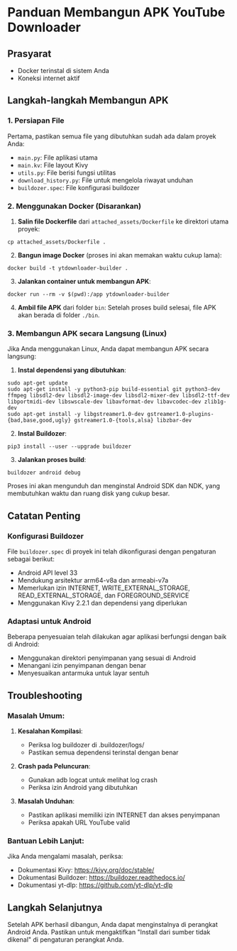 # Panduan Membangun APK YouTube Downloader

## Prasyarat
- Docker terinstal di sistem Anda
- Koneksi internet aktif

## Langkah-langkah Membangun APK

### 1. Persiapan File

Pertama, pastikan semua file yang dibutuhkan sudah ada dalam proyek Anda:
- `main.py`: File aplikasi utama
- `main.kv`: File layout Kivy
- `utils.py`: File berisi fungsi utilitas
- `download_history.py`: File untuk mengelola riwayat unduhan
- `buildozer.spec`: File konfigurasi buildozer

### 2. Menggunakan Docker (Disarankan)

1. **Salin file Dockerfile** dari `attached_assets/Dockerfile` ke direktori utama proyek:
```
cp attached_assets/Dockerfile .
```

2. **Bangun image Docker** (proses ini akan memakan waktu cukup lama):
```
docker build -t ytdownloader-builder .
```

3. **Jalankan container untuk membangun APK**:
```
docker run --rm -v $(pwd):/app ytdownloader-builder
```

4. **Ambil file APK** dari folder `bin`:
Setelah proses build selesai, file APK akan berada di folder `./bin`.

### 3. Membangun APK secara Langsung (Linux)

Jika Anda menggunakan Linux, Anda dapat membangun APK secara langsung:

1. **Instal dependensi yang dibutuhkan**:
```
sudo apt-get update
sudo apt-get install -y python3-pip build-essential git python3-dev ffmpeg libsdl2-dev libsdl2-image-dev libsdl2-mixer-dev libsdl2-ttf-dev libportmidi-dev libswscale-dev libavformat-dev libavcodec-dev zlib1g-dev
sudo apt-get install -y libgstreamer1.0-dev gstreamer1.0-plugins-{bad,base,good,ugly} gstreamer1.0-{tools,alsa} libzbar-dev
```

2. **Instal Buildozer**:
```
pip3 install --user --upgrade buildozer
```

3. **Jalankan proses build**:
```
buildozer android debug
```

Proses ini akan mengunduh dan menginstal Android SDK dan NDK, yang membutuhkan waktu dan ruang disk yang cukup besar.

## Catatan Penting

### Konfigurasi Buildozer

File `buildozer.spec` di proyek ini telah dikonfigurasi dengan pengaturan sebagai berikut:
- Android API level 33
- Mendukung arsitektur arm64-v8a dan armeabi-v7a
- Memerlukan izin INTERNET, WRITE_EXTERNAL_STORAGE, READ_EXTERNAL_STORAGE, dan FOREGROUND_SERVICE
- Menggunakan Kivy 2.2.1 dan dependensi yang diperlukan

### Adaptasi untuk Android

Beberapa penyesuaian telah dilakukan agar aplikasi berfungsi dengan baik di Android:
- Menggunakan direktori penyimpanan yang sesuai di Android
- Menangani izin penyimpanan dengan benar
- Menyesuaikan antarmuka untuk layar sentuh

## Troubleshooting

### Masalah Umum:

1. **Kesalahan Kompilasi**:
   - Periksa log buildozer di .buildozer/logs/
   - Pastikan semua dependensi terinstal dengan benar

2. **Crash pada Peluncuran**:
   - Gunakan adb logcat untuk melihat log crash
   - Periksa izin Android yang dibutuhkan

3. **Masalah Unduhan**:
   - Pastikan aplikasi memiliki izin INTERNET dan akses penyimpanan
   - Periksa apakah URL YouTube valid

### Bantuan Lebih Lanjut:

Jika Anda mengalami masalah, periksa:
- Dokumentasi Kivy: https://kivy.org/doc/stable/
- Dokumentasi Buildozer: https://buildozer.readthedocs.io/
- Dokumentasi yt-dlp: https://github.com/yt-dlp/yt-dlp

## Langkah Selanjutnya

Setelah APK berhasil dibangun, Anda dapat menginstalnya di perangkat Android Anda.
Pastikan untuk mengaktifkan "Install dari sumber tidak dikenal" di pengaturan perangkat Anda.